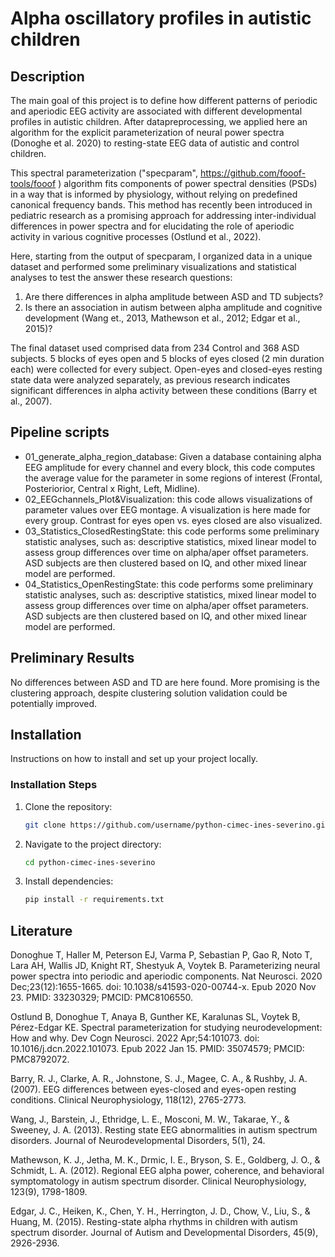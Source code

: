 # Alpha oscillatory profiles in autistic children

## Description

The main goal of this project is to define how different patterns of periodic and aperiodic EEG activity are associated with different developmental profiles in autistic children. After datapreprocessing, we applied here an algorithm for the explicit parameterization of neural power spectra (Donoghe et al. 2020) to resting-state EEG data of autistic and control children.

This spectral parameterization ("specparam", https://github.com/fooof-tools/fooof ) algorithm fits components of power spectral densities (PSDs) in a way that is informed by physiology, without relying on predefined canonical frequency bands. This method has recently been introduced in pediatric research as a promising approach for addressing inter-individual differences in power spectra and for elucidating the role of aperiodic activity in various cognitive processes (Ostlund et al., 2022).

Here, starting from the output of specparam, I organized data in a unique dataset and performed some preliminary visualizations and statistical analyses to test the answer these research questions:
1. Are there differences in alpha amplitude between ASD and TD subjects?
2. Is there an association in autism between alpha amplitude and cognitive development (Wang et., 2013, Mathewson et al., 2012; Edgar et al., 2015)?

The final dataset used comprised data from 234 Control and 368 ASD subjects. 5 blocks of eyes open and 5 blocks of eyes closed (2 min duration each) were collected for every subject. Open-eyes and closed-eyes resting state data were analyzed separately, as previous research indicates significant differences in alpha activity between these conditions (Barry et al., 2007).

## Pipeline scripts

- 01_generate_alpha_region_database: Given a database containing alpha EEG amplitude for every channel and every block, this code computes the average value for the parameter in some regions of interest (Frontal, Posteriorior, Central x Right, Left, Midline).
- 02_EEGchannels_Plot&Visualization: this code allows visualizations of parameter values over EEG montage. A visualization is here made for every group. Contrast for eyes open vs. eyes closed are also visualized.
- 03_Statistics_ClosedRestingState: this code performs some preliminary statistic analyses, such as: descriptive statistics, mixed linear model to assess group differences over time on alpha/aper offset parameters. ASD subjects are then clustered based on IQ, and other mixed linear model are performed.
- 04_Statistics_OpenRestingState: this code performs some preliminary statistic analyses, such as: descriptive statistics, mixed linear model to assess group differences over time on alpha/aper offset parameters. ASD subjects are then clustered based on IQ, and other mixed linear model are performed.

## Preliminary Results

No differences between ASD and TD are here found. More promising is the clustering approach, despite clustering solution validation could be potentially improved.

## Installation

Instructions on how to install and set up your project locally.

### Installation Steps

1. Clone the repository:

    ```bash
    git clone https://github.com/username/python-cimec-ines-severino.git
    ```

2. Navigate to the project directory:
    ```bash
    cd python-cimec-ines-severino
    ```
3. Install dependencies:

    ```bash
    pip install -r requirements.txt
    ```

## Literature

Donoghue T, Haller M, Peterson EJ, Varma P, Sebastian P, Gao R, Noto T, Lara AH, Wallis JD, Knight RT, Shestyuk A, Voytek B. Parameterizing neural power spectra into periodic and aperiodic components. Nat Neurosci. 2020 Dec;23(12):1655-1665. doi: 10.1038/s41593-020-00744-x. Epub 2020 Nov 23. PMID: 33230329; PMCID: PMC8106550.

Ostlund B, Donoghue T, Anaya B, Gunther KE, Karalunas SL, Voytek B, Pérez-Edgar KE. Spectral parameterization for studying neurodevelopment: How and why. Dev Cogn Neurosci. 2022 Apr;54:101073. doi: 10.1016/j.dcn.2022.101073. Epub 2022 Jan 15. PMID: 35074579; PMCID: PMC8792072.

Barry, R. J., Clarke, A. R., Johnstone, S. J., Magee, C. A., & Rushby, J. A. (2007). EEG differences between eyes-closed and eyes-open resting conditions. Clinical Neurophysiology, 118(12), 2765-2773.

Wang, J., Barstein, J., Ethridge, L. E., Mosconi, M. W., Takarae, Y., & Sweeney, J. A. (2013). Resting state EEG abnormalities in autism spectrum disorders. Journal of Neurodevelopmental Disorders, 5(1), 24.

Mathewson, K. J., Jetha, M. K., Drmic, I. E., Bryson, S. E., Goldberg, J. O., & Schmidt, L. A. (2012). Regional EEG alpha power, coherence, and behavioral symptomatology in autism spectrum disorder. Clinical Neurophysiology, 123(9), 1798-1809.

Edgar, J. C., Heiken, K., Chen, Y. H., Herrington, J. D., Chow, V., Liu, S., & Huang, M. (2015). Resting-state alpha rhythms in children with autism spectrum disorder. Journal of Autism and Developmental Disorders, 45(9), 2926-2936.
